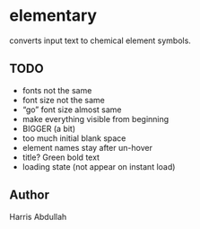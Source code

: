 # elementary
converts input text to chemical element symbols.

## TODO
- fonts not the same
- font size not the same
- “go” font size almost same
- make everything visible from beginning
- BIGGER (a bit)
- too much initial blank space
- element names stay after un-hover
- title? Green bold text
- loading state (not appear on instant load)

## Author

Harris Abdullah